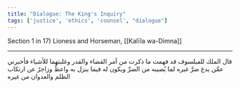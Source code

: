 ```yaml
---
title: "Dialogue: The King's Inquiry"
tags: ['justice', 'ethics', 'counsel', "dialogue"]
---
```


 Section 1 in 17) Lioness and Horseman, [[Kalīla wa-Dimna]]

---
قال الملك للفيلسوف قد فهمت ما ذكرت من أمر القضاء والقدر وغلبتهما للأشياء فأخبرني عمَّن يدع ضرَّ غيره لما يُصيبه من الضرِّ ويكون له فيما ينزل به واعظٌ وزاجرٌ عن ارتكاب الظلم والعدوان من غيره
